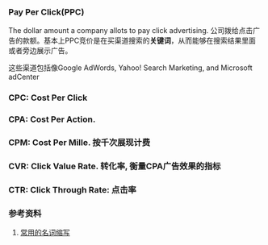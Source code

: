 
### Pay Per Click(PPC)

  The dollar amount a company allots to pay click advertising. 公司拨给点击广告的款额。基本上PPC竞价是在买渠道搜索的**关键词**，从而能够在搜索结果里面或者旁边展示广告。

  这些渠道包括像Google AdWords, Yahoo! Search Marketing, and Microsoft adCenter

### CPC: Cost Per Click
### CPA: Cost Per Action.
### CPM: Cost Per Mille. 按千次展现计费
### CVR: Click Value Rate. 转化率, 衡量CPA广告效果的指标
### CTR: Click Through Rate: 点击率


### 参考资料

1. [常用的名词缩写][1]

[1]: http://blog.csdn.net/generalyy0/article/details/44877997
